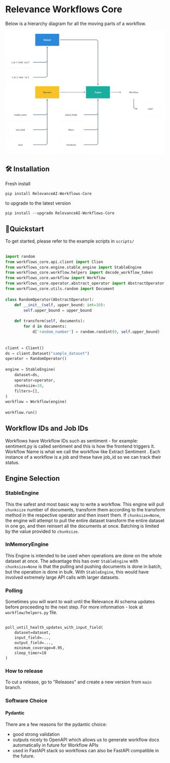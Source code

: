 # Relevance Workflows Core

Below is a hierarchy diagram for all the moving parts of a workflow.

![hierarchy](hierarchy.png "Hierarchy")

## 🛠️ Installation

Fresh install

```{bash}
pip install RelevanceAI-Workflows-Core
```

to upgrade to the latest version

```{bash}
pip install --upgrade RelevanceAI-Workflows-Core
```

## 🏃Quickstart

To get started, please refer to the example scripts in `scripts/`

```python

import random
from workflows_core.api.client import Clien
from workflows_core.engine.stable_engine import StableEngine
from workflows_core.workflow.helpers import decode_workflow_token
from workflows_core.workflow import Workflow
from workflows_core.operator.abstract_operator import AbstractOperator
from workflows_core.utils.random import Document

class RandomOperator(AbstractOperator):
    def __init__(self, upper_bound: int=10):
        self.upper_bound = upper_bound

    def transform(self, documents):
        for d in documents:
            d['random_number'] = random.randint(0, self.upper_bound)


client = Client()
ds = client.Dataset("sample_dataset")
operator = RandomOperator()

engine = StableEngine(
    dataset=ds,
    operator=operator,
    chunksize=10,
    filters=[],
)
workflow = Workflow(engine)

workflow.run()
```

## Workflow IDs and Job IDs

Workflows have Workflow IDs such as sentiment  - for example:
sentiment.py is called sentiment and this is how the frontend triggers it.
Workflow Name is what we call the workflow like Extract Sentiment .
Each instance of a workflow is a job and these have job_id so we can track their status.

## Engine Selection

### StableEngine

This the safest and most basic way to write a workflow. This engine will pull `chunksize`
number of documents, transform them according to the transform method in the respective operator
and then insert them. If `chunksize=None`, the engine will attempt to pull the entire dataset
transform the entire dataset in one go, and then reinsert all the documents at once. Batching is limited
by the value provided to `chunksize`.

### InMemoryEngine

This Engine is intended to be used when operations are done on the whole dataset at once.
The advantage this has over `StableEngine` with `chunksize=None` is that the pulling and
pushing documents is done in batch, but the operation is done in bulk. With `StableEngine`,
this would have involved extremely large API calls with larger datasets.

### Polling 

Sometimes you will want to wait until the Relevance AI 
schema updates before proceeding to the next step. For more information - look at `workflow/helpers.py` file.

```{python}

poll_until_health_updates_with_input_field(
    dataset=dataset,
    input_field=...,
    output_field=...,
    minimum_coverage=0.95,
    sleep_timer=10
)
```


### How to release 

To cut a release, go to "Releases" and create a new version from `main` branch.

### Software Choice 

#### Pydantic 

There are a few reasons for the pydantic choice:
- good strong validation
- outputs nicely to OpenAPI which allows us to generate workflow docs automatically in future for Workflow APIs
- used in FastAPI stack so workflows can also be FastAPI compatible in the future.
